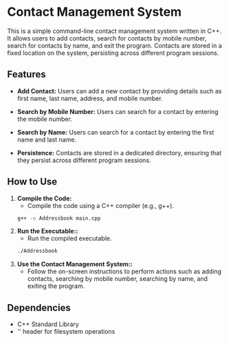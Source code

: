 # Contact Management System

This is a simple command-line contact management system written in C++. It allows users to add contacts, search for contacts by mobile number, search for contacts by name, and exit the program. Contacts are stored in a fixed location on the system, persisting across different program sessions.

## Features

- **Add Contact:** Users can add a new contact by providing details such as first name, last name, address, and mobile number.

- **Search by Mobile Number:** Users can search for a contact by entering the mobile number.

- **Search by Name:** Users can search for a contact by entering the first name and last name.

- **Persistence:** Contacts are stored in a dedicated directory, ensuring that they persist across different program sessions.

## How to Use

1. **Compile the Code:**
   - Compile the code using a C++ compiler (e.g., g++).
   ```bash
   g++ -o Addressbook main.cpp
   
2. **Run the Executable::**
   - Run the compiled executable.
   ```bash
   ./Addressbook

3. **Use the Contact Management System::**
   - Follow the on-screen instructions to perform actions such as adding contacts, searching by mobile number, searching by name, and exiting the program.

## Dependencies
- C++ Standard Library
- '<filesystem>' header for filesystem operations
  
